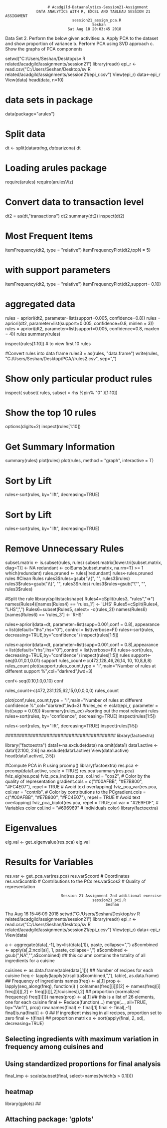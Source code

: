                       # Acadgild-Dataanalytics-Session21-Assignment
                  DATA ANALYTICS WITH R, EXCEL AND TABLEAU SESSION 21 ASSIGNMENT 
                                  session21_assign_pca.R
                                           Seshan
                                Sat Aug 18 20:03:45 2018
Data Set 
2. Perform the below given activities: 
a. Apply PCA to the dataset and show proportion of variance 
b. Perform PCA using SVD approach 
c. Show the graphs of PCA components



setwd("C:/Users/Seshan/Desktop/sv R related/acadgild/assignments/session21")
library(readr)
epi_r <- read.csv("C:/Users/Seshan/Desktop/sv R related/acadgild/assignments/session21/epi_r.csv")
View(epi_r)
data<-epi_r
View(data)
head(data, n=10)
# data sets in package
data(package="arules")
# Split data
dt <- split(data$rating, data$arizona)
dt
# Loading arules package
require(arules)
require(arulesViz)

# Convert data to transaction level
dt2 = as(dt,"transactions")
dt2
summary(dt2)
inspect(dt2)
# Most Frequent Items
itemFrequency(dt2, type = "relative")
itemFrequencyPlot(dt2,topN = 5)
# with support parameters
itemFrequency(dt2, type = "relative")
itemFrequencyPlot(dt2,support= 0.10)
# aggregated data
rules = apriori(dt2, parameter=list(support=0.005, confidence=0.8))
rules = apriori(dt2, parameter=list(support=0.005, confidence=0.8, minlen = 3))
rules = apriori(dt2, parameter=list(support=0.005, confidence=0.8, maxlen = 4))
rules
summary(rules)

inspect(rules[1:10]) # to view first 10 rules

#Convert rules into data frame
rules3 = as(rules, "data.frame")
write(rules, "C:/Users/Seshan/Desktop/PCA//rules2.csv", sep=",")

# Show only particular product rules
inspect( subset( rules, subset = rhs %pin% "0" )[1:10])

# Show the top 10 rules
options(digits=2)
inspect(rules[1:10])

# Get Summary Information

summary(rules)
plot(rules)
plot(rules, method = "graph", interactive = T)

# Sort by Lift
rules<-sort(rules, by="lift", decreasing=TRUE)

# Sort by Lift
rules<-sort(rules, by="lift", decreasing=TRUE)

# Remove Unnecessary Rules
subset.matrix <- is.subset(rules, rules)
subset.matrix[lower.tri(subset.matrix, diag=T)] <- NA
redundant <- colSums(subset.matrix, na.rm=T) >= 1
which(redundant)
rules.pruned <- rules[!redundant]
rules<-rules.pruned
rules
#Clean Rules
rules3$rules=gsub("\\{", "", rules3$rules)
rules3$rules=gsub("\\}", "", rules3$rules)
rules3$rules=gsub("\"", "", rules3$rules)

#Split the rule
library(splitstackshape)
Rules4=cSplit(rules3, "rules","=>")
names(Rules4)[names(Rules4) == 'rules_1'] <- 'LHS'
Rules5=cSplit(Rules4, "LHS",",")
Rules6=subset(Rules5, select= -c(rules_2))
names(Rules6)[names(Rules6) == 'rules_3'] <- 'RHS'

rules<-apriori(data=dt, parameter=list(supp=0.001,conf = 0.8), 
               appearance = list(default="lhs",rhs="0"),
               control = list(verbose=F))
rules<-sort(rules, decreasing=TRUE,by="confidence")
inspect(rules[1:5])


rules<-apriori(data=dt, parameter=list(supp=0.001,conf = 0.8),appearance = list(default="rhs",lhs="0"),control = list(verbose=F))
rules<-sort(rules, decreasing=TRUE,by="confidence")
inspect(rules[1:5])
rules
support<-seq(0.01,0.1,0.01)
support
rules_count<-c(472,128,46,26,14, 10, 10,8,8,8)
rules_count
plot(support,rules_count,type = "l",main="Number of rules at different support %",col="darkred",lwd=3)

conf<-seq(0.10,1.0,0.10)
conf

rules_count<-c(472,231,125,62,15,0,0,0,0,0)
rules_count

plot(conf,rules_count,type = "l",main="Number of rules at different confidence %",col="darkred",lwd=3)
#rules_ec <- eclat(epi_r, parameter = list(supp = 0.05))
#summary(rules_ec)
#sorting out the most relevant rules
rules<-sort(rules, by="confidence", decreasing=TRUE)
inspect(rules[1:5])

rules<-sort(rules, by="lift", decreasing=TRUE)
inspect(rules[1:5])

########################################
library(factoextra)

library("factoextra")
data1<-na.exclude(data)
na.omit(data1)
data1.active <- data1[2:100, 2:6]
na.exclude(data1.active)
View(data1.active)
head(data1.active[, 2:5])

#Compute PCA in R using prcomp()
library(factoextra)
res.pca <- prcomp(data1.active, scale = TRUE)
res.pca
summary(res.pca)
fviz_eig(res.pca)
fviz_pca_ind(res.pca, col.ind = "cos2", # Color by the quality of representation gradient.cols = c("#00AFBB", "#E7B800", "#FC4E07"), repel = TRUE     # Avoid text overlapping)
fviz_pca_var(res.pca, col.var = "contrib", # Color by contributions to the PCgradient.cols = c("#00AFBB", "#E7B800", "#FC4E07"), repel = TRUE     # Avoid text overlapping)
fviz_pca_biplot(res.pca, repel = TRUE,col.var = "#2E9FDF", # Variables color col.ind = "#696969"  # Individuals color)
library(factoextra)
# Eigenvalues
eig.val <- get_eigenvalue(res.pca)
eig.val
# Results for Variables
res.var <- get_pca_var(res.pca)
res.var$coord          # Coordinates
res.var$contrib        # Contributions to the PCs
res.var$cos2           # Quality of representation



                             Session 21 Assignment 2nd additional exercise
                                           session21_pci.R
                                                 Seshan
Thu Aug 16 15:46:09 2018
setwd("C:/Users/Seshan/Desktop/sv R related/acadgild/assignments/session21")
library(readr)
epi_r <- read.csv("C:/Users/Seshan/Desktop/sv R related/acadgild/assignments/session21/epi_r.csv")
View(epi_r)
data<-epi_r
View(data)

a <- aggregate(data[,-1], by=list(data[,1]), paste, collapse=",")
a$combined <- apply(a[,2:ncol(a)], 1, paste, collapse=",")
a$combined <- gsub(",NA","",a$combined) ## this column contains the totality of all ingredients for a cuisine

cuisines <- as.data.frame(table(data[,1])) ## Number of recipes for each cuisine
freq <- lapply(lapply(strsplit(a$combined,","), table), as.data.frame) ## Frequency of ingredients
names(freq) <- a[,1]
prop <- lapply(seq_along(freq), function(i) { colnames(freq[[i]])[2] <- names(freq)[i] freq[[i]][,2] <- freq[[i]][,2]/cuisines[i,2] ## proportion (normalized frequency) freq[[i]]})
names(prop) <- a[,1] ## this is a list of 26 elements, one for each cuisine
final <- Reduce(function(...) merge(..., all=TRUE, by="Var1"), prop)
row.names(final) <- final[,1]
final <- final[,-1]
final[is.na(final)] <- 0 ## If ingredient missing in all recipes, proportion set to zero
final <- t(final) ## proportion matrix
s <- sort(apply(final, 2, sd), decreasing=TRUE)
## Selecting ingredients with maximum variation in frequency among cuisines and
## Using standardized proportions for final analysis
final_imp <- scale(subset(final, select=names(which(s > 0.1)))) 
## heatmap 
library(gplots) ## 
## Attaching package: 'gplots'
